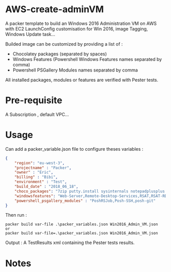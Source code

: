 # AWS-create-adminVM

A packer template to build an Windows 2016 Administration VM on AWS with EC2 LaunchConfig customisation for Win 2016, image Tagging, Windows Update task...

Builded image can be customized by providing a list of :
- Chocolatey packages (separated by spaces)
- Windows Features (Powershell Windows Features names separated by comma) 
- Powershell PSGallery Modules names separated by comma

All installed packages, modules or features are verified with Pester tests.

# Pre-requisite
A Subscription , default VPC...

# Usage

Can add a packer_variable.json file to configure theses variables :
```JSON
{
    "region": "eu-west-3",
    "projectname" : "Packer",
    "owner" : "Eric",
    "billing" : "Bibi",
    "environment" : "Test",
    "build_date" : "2018_06_18",
    "choco_packages": "7zip putty.install sysinternals notepadplusplus git packer terraform vscode googlechrome pester",
    "windowsfeatures": "Web-Server,Remote-Desktop-Services,RSAT,RSAT-RDS-Tools,RSAT-File-Services,Web-Mgmt-Console",
    "powershell_psgallery_modules" : "PoshRSJob,Posh-SSH,posh-git"
}
```
Then run :
```
packer build var-file .\packer_variables.json Win2016_Admin_VM.json
or 
packer build var-file=.\packer_variables.json Win2016_Admin_VM.json
```

Output :
A TestResults xml containing the Pester tests results.

# Notes


